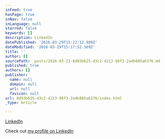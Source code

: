 ```yaml
---
inFeed: true
hasPage: true
inNav: false
inLanguage: null
starred: false
keywords: []
description: LinkedIn
datePublished: '2016-03-29T15:22:12.989Z'
dateModified: '2016-03-29T15:17:52.369Z'
title: ''
author: []
sourcePath: _posts/2016-03-21-8d93b625-43c2-4213-96f3-2a4b885a6376.md
published: true
authors: []
publisher:
  name: null
  domain: null
  url: null
  favicon: null
url: 8d93b625-43c2-4213-96f3-2a4b885a6376/index.html
_type: Article

---
```

[LinkedIn][0]

Check out [my profile on LinkedIn][0]

[0]: https://www.linkedin.com/in/andrewder